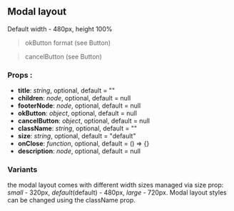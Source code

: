 ## **Modal layout**

Default width - 480px, height 100%

> okButton format (see Button)

> cancelButton (see Button)

### Props :

- **title**: _string_, optional, default = ""
- **children**: _node_, optional, default = null
- **footerNode**: _node_, optional, default = null
- **okButton**: _object_, optional, default = null
- **cancelButton**: _object_, optional, default = null
- **className**: _string_, optional, default = ""
- **size**: _string_, optional, default = "default"
- **onClose**: _function_, optional, default = () => {}
- **description**: _node_, optional, default = null

### Variants

the modal layout comes with different width sizes managed via size prop:
_small_ - 320px, _default_(default) - 480px, _large_ - 720px.
Modal layout styles can be changed using the className prop.
